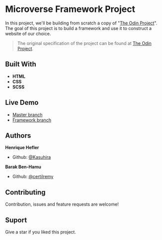 # Microverse Framework Project

In this project, we'll be building from scratch a copy of "[The Odin Project](https://www.theodinproject.com/courses/html5-and-css3/lessons/design-your-own-grid-based-framework)". The goal of this project is to build a framework and use it to construct a website of our choice.

>The original specification of the project can be found at [The Odin Project](https://www.theodinproject.com/courses/html5-and-css3/lessons/design-your-own-grid-based-framework).

## Built With

- **HTML**
- **CSS**
- **SCSS**

## Live Demo

- [Master branch](http://raw.githack.com/Kasuhira/microverse-framework/master/index.html)
- [Framework branch](http://raw.githack.com/Kasuhira/microverse-framework/framework-branch/index.html)

## Authors

**Henrique Hefler**

- Github: [@Kasuhira](https://github.com/Kasuhira)

**Barak Ben-Hamu**

- Github: [@certilremy](https://github.com/certilremy)

## Contributing

Contribution, issues and feature requests are welcome!

## Suport

Give a star if you liked this project.
